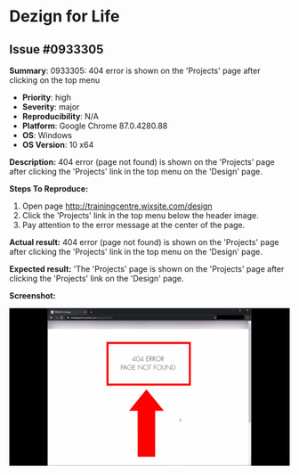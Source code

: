 # Dezign for Life
## Issue #0933305
**Summary**: 0933305: 404 error is shown on the 'Projects' page after clicking on the top menu

- **Priority**: high
- **Severity**: major
- **Reproducibility**: N/A
- **Platform**: Google Chrome 87.0.4280.88
- **OS**: Windows
- **OS Version**: 10 x64

**Description:** 404 error (page not found) is shown on the 'Projects' page after clicking the 'Projects' link in the top menu on the 'Design' page.

**Steps To Reproduce:**
1. Open page http://trainingcentre.wixsite.com/design
2. Click the 'Projects' link in the top menu below the header image.
3. Pay attention to the error message at the center of the page.

**Actual result:** 404 error (page not found) is shown on the 'Projects' page after clicking the 'Projects' link in the top menu on the 'Design' page.

**Expected result:** 'The 'Projects' page is shown on the 'Projects' page after clicking the 'Projects' link on the 'Design' page.

**Screenshot:**

![0933305](/Dezign_for_Life/files/0933305.jpg)
